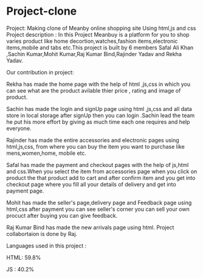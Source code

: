 # Project-clone
Project: Making clone of Meanby online shopping site Using html,js and css
Project description : In this Project Meanbuy is a platform for you to shop varies product like home decortion,watches,fashion items,electronic items,mobile and tabs etc.This project is built by 6 members Safal Ali Khan ,Sachin Kumar,Mohit Kumar,Raj Kumar Bind,Rajinder Yadav and Rekha Yadav.

Our contribution in project:

Rekha has made the home page with the help of html ,js,css in which you can see what are the product avilable thier price , rating and image of product.

Sachin has made the login and signUp page using html ,js,css and all data store in local storage after signUp then you can login .Sachin lead the team he put his more effort by giving as much time each one requires and help everyone.

Rajinder has made the entire accessories and electronic pages using html,js,css, from where you can buy the item you want to purchase like mens,women,home, mobile etc.

Safal has made the payment and checkout pages with the help of js,html and css.When you select the item from accessories page when you click on  product the that product add to cart and after confirm item and you get into checkout page where you fill all your details of delivery and get into payment page.

Mohit has made the seller's page,delivery page and Feedback page using html,css after payment you can see seller's corner you can sell your own procuct after buying you can give feedback.

Raj Kumar Bind has made the new arrivals page using html. Project collabortaion is done by Raj.

Languages used in this project :

HTML: 59.8%

JS : 40.2%
